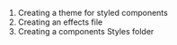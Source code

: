 1. Creating a theme for styled components
2. Creating an effects file
3. Creating a components Styles folder
